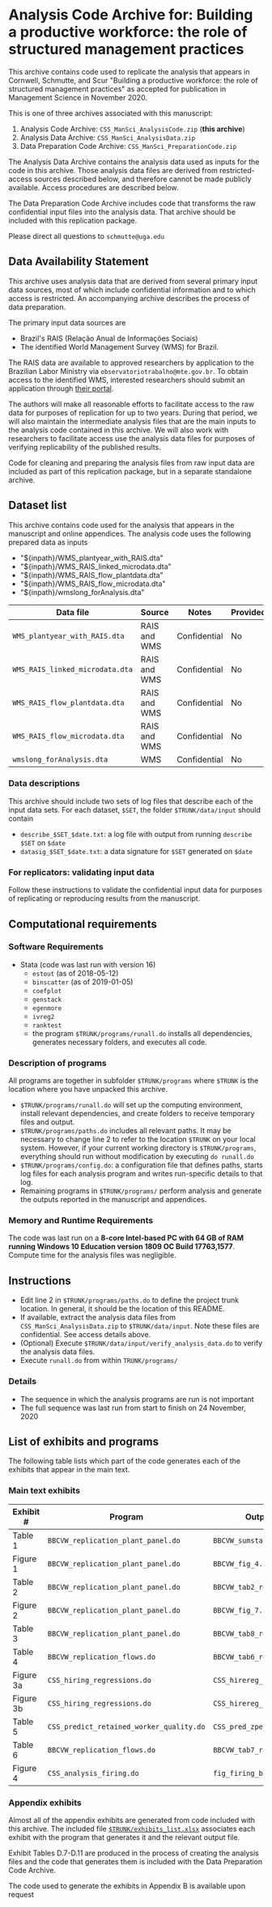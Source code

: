 # Analysis Code Archive for: Building a productive workforce: the role of structured management practices

This archive contains code used to replicate the analysis that appears in Cornwell, Schmutte, and Scur "Building a productive workforce: the role of structured management practices" as accepted for publication in Management Science in November 2020.

This is one of three archives associated with this manuscript:

1. Analysis Code Archive: `CSS_ManSci_AnalysisCode.zip` (**this archive**)
2. Analysis Data Archive: `CSS_ManSci_AnalysisData.zip`
3. Data Preparation Code Archive: `CSS_ManSci_PreparationCode.zip`

The Analysis Data Archive contains the analysis data used as inputs for the code in this archive. Those analysis data files are derived from restricted-access sources described below, and therefore cannot be made publicly available. Access procedures are described below.

The Data Preparation Code Archive includes code that transforms the raw confidential input files into the analysis data. That archive should be included with this replication package.

Please direct all questions to `schmutte@uga.edu`

## Data Availability Statement

This archive uses analysis data that are derived from several primary input data sources, most of which include confidential information and to which access is restricted. An accompanying archive describes the process of data preparation.

The primary input data sources are

* Brazil's RAIS (Relação Anual de Informações Sociais)
* The identified World Management Survey (WMS) for Brazil.

The RAIS data are available to approved researchers by application to the Brazilian Labor Ministry via `observatoriotrabalho@mte.gov.br`. To obtain access to the identified WMS, interested researchers should submit an application through [their portal](https://worldmanagementsurvey.org/request-special-data-access/).

The authors will make all reasonable efforts to facilitate access to the raw data for purposes of replication for up to two years. During that period, we will also maintain the intermediate analysis files that are the main inputs to the analysis code contained in this archive. We will also work with researchers to facilitate access use the analysis data files for purposes of verifying replicability of the published results.

Code for cleaning and preparing the analysis files from raw input data are included as part of this replication package, but in a separate standalone archive.

## Dataset list

This archive contains code used for the analysis that appears in the manuscript and online appendices. The analysis code uses the following prepared data as inputs

* "${inpath}/WMS_plantyear_with_RAIS.dta"
* "${inpath}/WMS_RAIS_linked_microdata.dta"
* "${inpath}/WMS_RAIS_flow_plantdata.dta"
* "${inpath}/WMS_RAIS_flow_microdata.dta"
* "${inpath}/wmslong_forAnalysis.dta"

| Data file | Source | Notes    |Provided |
|-----------|--------|----------|---------|
| `WMS_plantyear_with_RAIS.dta` | RAIS and WMS | Confidential | No |
| `WMS_RAIS_linked_microdata.dta` | RAIS and WMS | Confidential | No |
| `WMS_RAIS_flow_plantdata.dta` | RAIS and WMS | Confidential | No |
| `WMS_RAIS_flow_microdata.dta` | RAIS and WMS | Confidential | No |
| `wmslong_forAnalysis.dta` |  WMS | Confidential | No |

### Data descriptions

This archive should include two sets of log files that describe each of the input data sets. For each dataset, `$SET`, the folder `$TRUNK/data/input` should contain

* `describe_$SET_$date.txt`: a log file with output from running `describe $SET` on `$date`
* `datasig_$SET_$date.txt`: a data signature for `$SET` generated on `$date`

### For replicators: validating input data

Follow these instructions to validate the confidential input data for purposes of replicating or reproducing results from the manuscript.

## Computational requirements

### Software Requirements

* Stata (code was last run with version 16)
  * `estout` (as of 2018-05-12)
  * `binscatter` (as of 2019-01-05)
  * `coefplot`
  * `genstack`
  * `egenmore`
  * `ivreg2`
  * `ranktest`
  * the program `$TRUNK/programs/runall.do` installs all dependencies, generates necessary folders, and executes all code.

### Description of programs

All programs are together in subfolder `$TRUNK/programs` where `$TRUNK` is the location where you have unpacked this archive.

* `$TRUNK/programs/runall.do` will set up the computing environment, install relevant dependencies, and create folders to receive temporary files and output.
* `$TRUNK/programs/paths.do` includes all relevant paths. It may be necessary to change line 2 to refer to the location `$TRUNK` on your local system. However, if your current working directory is `$TRUNK/programs`, everything should run without modification by executing `do runall.do`
* `$TRUNK/programs/config.do`: a configuration file that defines paths, starts log files for each analysis program and writes run-specific details to that log.
* Remaining programs in `$TRUNK/programs/` perform analysis and generate the outputs reported in the manuscript and appendices.

### Memory and Runtime Requirements

The code was last run on a **8-core Intel-based PC with 64 GB of RAM running Windows 10 Education version 1809 OC Build 17763,1577**. Compute time for the analysis files was negligible.

## Instructions

* Edit line 2 in `$TRUNK/programs/paths.do` to define the project trunk location. In general, it should be the location of this README.
* If available, extract the analysis data files from `CSS_ManSci_AnalysisData.zip` to `$TRUNK/data/input`. Note these files are confidential. See access details above.
* (Optional) Execute `$TRUNK/data/input/verify_analysis_data.do` to verify the analysis data files.
* Execute `runall.do` from within `TRUNK/programs/`
  
### Details

* The sequence in which the analysis programs are run is not important
* The full sequence was last run from start to finish on 24 November, 2020

## List of exhibits and programs

The following table lists which part of the code generates each of the exhibits that appear in the main text.

### Main text exhibits

Exhibit #|Program|Output File|
|--------|-------|-----------|
Table 1  |`BBCVW_replication_plant_panel.do`|`BBCVW_sumstats.tex`|
Figure 1 |`BBCVW_replication_plant_panel.do`|`BBCVW_fig_4.pdf`|
Table 2  |`BBCVW_replication_plant_panel.do`|`BBCVW_tab2_rep_and_ext.tex`|
Figure 2 |`BBCVW_replication_plant_panel.do`|`BBCVW_fig_7.pdf`|
Table 3  |`BBCVW_replication_plant_panel.do`|`BBCVW_tab8_rep_sd.tex`|
Table 4  |`BBCVW_replication_flows.do`|`BBCVW_tab6_rep_abbrv.tex`|
Figure 3a|`CSS_hiring_regressions.do`|`CSS_hirereg_fig_mngr.pdf`|
Figure 3b|`CSS_hiring_regressions.do`|`CSS_hirereg_fig_labr.pdf`|
Table 5  |`CSS_predict_retained_worker_quality.do`|`CSS_pred_zpe_both_1.tex`|
Table 6  |`BBCVW_replication_flows.do`|`BBCVW_tab7_rep.tex`|
Figure 4 |`CSS_analysis_firing.do`|`fig_firing_binscatter.pdf`|

### Appendix exhibits

Almost all of the appendix exhibits are generated from code included with this archive. The included file [`$TRUNK/exhibits_list.xlsx`](./exhibits_list.xlsx) associates each exhibit with the program that generates it and the relevant output file.

Exhibit Tables D.7-D.11 are produced in the process of creating the analysis files and the code that generates them is included with the Data Preparation Code Archive.

The code used to generate the exhibits in Appendix B is available upon request
